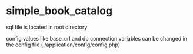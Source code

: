 # simple_book_catalog

sql file is located in root directory

config values like base_url and db connection variables can be changed in the config file (./application/config/config.php)

